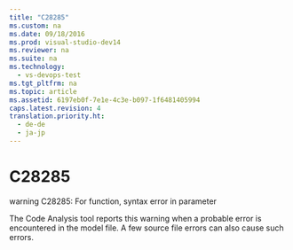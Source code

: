 ```yaml
---
title: "C28285"
ms.custom: na
ms.date: 09/18/2016
ms.prod: visual-studio-dev14
ms.reviewer: na
ms.suite: na
ms.technology: 
  - vs-devops-test
ms.tgt_pltfrm: na
ms.topic: article
ms.assetid: 6197eb0f-7e1e-4c3e-b097-1f6481405994
caps.latest.revision: 4
translation.priority.ht: 
  - de-de
  - ja-jp
---
```

# C28285
warning C28285: For function, syntax error in parameter  
  
 The Code Analysis tool reports this warning when a probable error is encountered in the model file. A few source file errors can also cause such errors.